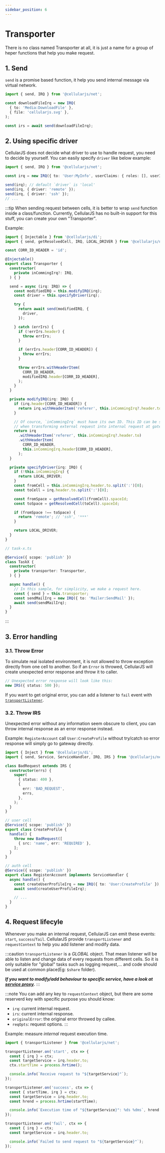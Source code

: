 ```yaml
---
sidebar_position: 6
---
```


# Transporter

There is no class named Transporter at all, it is just a name for a group of heper functions that help you make request.

## 1. Send
`send` is a promise based function, it help you send internal message via virtual network.

```ts
import { send, IRQ } from '@cellularjs/net';

const downloadFileIrq = new IRQ(
  { to: 'Media:DownloadFile' },
  { file: 'cellularjs.svg' },
);

const irs = await send(downloadFileIrq);
```

## 2. Using specific driver
CellularJS does not decide what driver to use to handle request, you need to decide by yourself. You can easily specify `driver` like below example:

```ts
import { send, IRQ } from '@cellularjs/net';

const irq = new IRQ({ to: 'User:MyInfo', userClaims: { roles: [], userId: '***' } });

send(irq); // default `driver` is 'local'
send(irq, { driver: 'remote' });
send(irq, { driver: 'ssh' });
// ...
```

:::tip
When sending request between cells, it is better to wrap `send` function inside a class/function. Currently, CellularJS has no built-in support for this stuff, you can create your own "Transporter".

Example:
```ts
import { Injectable } from '@cellularjs/di';
import { send, getResolvedCell, IRQ, LOCAL_DRIVER } from '@cellularjs/net';

const CORR_ID_HEADER = 'id';

@Injectable()
export class Transporter {
  constructor(
    private inCommingIrq?: IRQ,
  ) { }

  send = async (irq: IRQ) => {
    const modifiedIRQ = this.modifyIRQ(irq);
    const driver = this.specifyDriver(irq);

    try {
      return await send(modifiedIRQ, {
        driver,
      });

    } catch (errIrs) {
      if (!errIrs.header) {
        throw errIrs;
      }

      if (errIrs.header[CORR_ID_HEADER]) {
        throw errIrs;
      }

      throw errIrs.withHeaderItem(
        CORR_ID_HEADER,
        modifiedIRQ.header[CORR_ID_HEADER],
      );
    }
  }

  private modifyIRQ(irq: IRQ) {
    if (irq.header[CORR_ID_HEADER]) {
      return irq.withHeaderItem('referer', this.inCommingIrq?.header.to);
    }

    // Of cource, `inCommingIrq` must have its own ID. This ID can be set 
    // when transforming external request into internal request at gateway.
    return irq
      .withHeaderItem('referer', this.inCommingIrq?.header.to)
      .withHeaderItem(
        CORR_ID_HEADER,
        this.inCommingIrq.header[CORR_ID_HEADER],
      );
  }

  private specifyDriver(irq: IRQ) {
    if (!this.inCommingIrq) {
      return LOCAL_DRIVER;
    }
    const fromCell = this.inCommingIrq.header.to.split(':')[0];
    const toCell = irq.header.to.split(':')[0];

    const fromSpace = getResolvedCell(fromCell).spaceId;
    const toSpace = getResolvedCell(toCell).spaceId;

    if (fromSpace !== toSpace) {
      return 'remote'; // 'ssh', '***'
    }

    return LOCAL_DRIVER;
  }
}

// task-x.ts

@Service({ scope: 'publish' })
class TaskX {
  constructor(
    private transporter: Transporter,
  ) { }

  async handle() {
    // In this sample, for simplicity, we make a request here.
    const { send } = this.transporter;
    const sendMailIrq = new IRQ({ to: 'Mailer:SendMail' });
    await send(sendMailIrq);
  }
}
```
:::

## 3. Error handling
### 3.1. Throw Error
To simulate real isolated environment, it is not allowed to throw exception directly from one cell to another. So if an `Error` is throwed, CellularJS will create unexpected error response and throw it to caller.
```ts
// Unexpected error response will look like this:
new IRS({ status: 500 });
```

If you want to get original error, you can add a listener to `fail` event with [`transportListener`](/docs/foundation/net/transporter#4-request-lifecyle).

### 3.2. Throw IRS
Unexpected error without any information seem obscure to client, you can throw internal response as an error response instead.

Example: `RegisterAccount` call `User:CreateProfile` without try/catch so error response will simply go to gateway directly.
```ts
import { Inject } from '@cellularjs/di';
import { send, Service, ServiceHandler, IRQ, IRS } from '@cellularjs/net';

class BadRequest extends IRS {
  constructor(errs) {
    super(
      { status: 400 },
      {
        err: 'BAD_REQUEST',
        errs,
      },
    );
  }
}

// user cell
@Service({ scope: 'publish' })
export class CreateProfile {
  handle() {
    throw new BadRequest([
      { src: 'name', err: 'REQUIRED' },
    ];
  }
}

// auth cell
@Service({ scope: 'publish' })
export class RegisterAccount implements ServiceHandler {
  async handle() {
    const createUserProfileIrq = new IRQ({ to: 'User:CreateProfile' });
    await send(createUserProfileIrq);

    // ...
  }
}
```

## 4. Request lifecyle
Whenever you make an internal request, CellularJS can emit these events: `start`, `success`/`fail`. CellularJS provide `transportListener` and `requestContext` to help you add listener and modify data.

:::caution
`transportListener` is a *GLOBAL* object. That mean listener will be able to listen and change data of every requests from different cells. So it is only suitable for "global" tasks such as logging request,... and code should be used at common place(Eg: `$share` folder).

**_If you want to modify/add behaviour to specific service, have a look at [service proxy](/docs/foundation/net/service#41-service-proxy)._**
:::

:::note
You can add any key to `requestContext` object, but there are some reserverd key with specific purpose you should know:
- `irq`: current internal request.
- `irs`: current internal response.
- `originalError`: the original error throwed by callee.
- `reqOpts`: request options.
:::

Example: measure _internal_ request execution time.
```ts
import { transportListener } from '@cellularjs/net';

transportListener.on('start', ctx => {
  const { irq } = ctx;
  const targetService = irq.header.to;
  ctx.startTime = process.hrtime();

  console.info(`Receive request to "${targetService}"`);
});

transportListener.on('success', ctx => {
  const { startTime, irq } = ctx;
  const targetService = irq.header.to;
  const hrend = process.hrtime(startTime);

  console.info(`Execution time of "${targetService}": %ds %dms`, hrend[0], hrend[1] / 1000000);
});

transportListener.on('fail', ctx => {
  const { irq } = ctx;
  const targetService = irq.header.to;

  console.info(`Failed to send request to "${targetService}"`);
});
```
